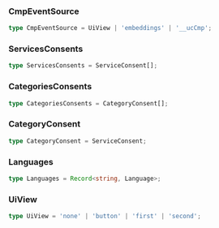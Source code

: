 ### CmpEventSource
```typescript 
type CmpEventSource = UiView | 'embeddings' | '__ucCmp';
```

### ServicesConsents
```typescript
type ServicesConsents = ServiceConsent[];
```

### CategoriesConsents
```typescript
type CategoriesConsents = CategoryConsent[];
```

### CategoryConsent
```typescript
type CategoryConsent = ServiceConsent;
```

### Languages
```typescript
type Languages = Record<string, Language>;
```

### UiView
```typescript
type UiView = 'none' | 'button' | 'first' | 'second';
```